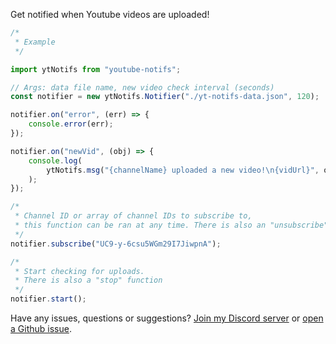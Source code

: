 Get notified when Youtube videos are uploaded!
```js
/*
 * Example
 */

import ytNotifs from "youtube-notifs";

// Args: data file name, new video check interval (seconds)
const notifier = new ytNotifs.Notifier("./yt-notifs-data.json", 120);

notifier.on("error", (err) => {
	console.error(err);
});

notifier.on("newVid", (obj) => {
	console.log(
		ytNotifs.msg("{channelName} uploaded a new video!\n{vidUrl}", obj)
	);
});

/*
 * Channel ID or array of channel IDs to subscribe to,
 * this function can be ran at any time. There is also an "unsubscribe" function
 */
notifier.subscribe("UC9-y-6csu5WGm29I7JiwpnA");

/*
 * Start checking for uploads.
 * There is also a "stop" function
 */
notifier.start();
```

Have any issues, questions or suggestions? [Join my Discord server](https://discord.com/invite/dcAwVFj2Pf) or [open a Github issue](https://github.com/James-Bennett-295/npm-youtube-notifs/issues/new).
